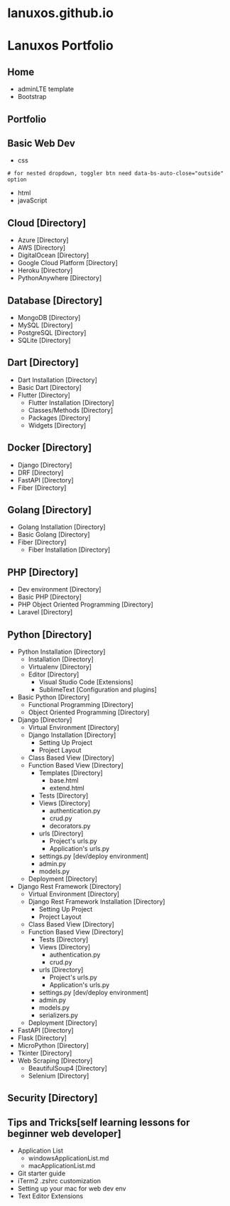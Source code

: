 # lanuxos.github.io
# Lanuxos Portfolio

## Home
- adminLTE template
- Bootstrap
## Portfolio
## Basic Web Dev
- css
```
# for nested dropdown, toggler btn need data-bs-auto-close="outside" option
```
- html
- javaScript
## Cloud [Directory]
- Azure [Directory]
- AWS [Directory]
- DigitalOcean [Directory]
- Google Cloud Platform [Directory]
- Heroku [Directory]
- PythonAnywhere [Directory]
## Database [Directory]
- MongoDB [Directory]
- MySQL [Directory]
- PostgreSQL [Directory]
- SQLite [Directory]
## Dart [Directory]
- Dart Installation [Directory]
- Basic Dart [Directory]
- Flutter [Directory]
    - Flutter Installation [Directory]
    - Classes/Methods [Directory]
    - Packages [Directory]
    - Widgets [Directory]
## Docker [Directory]
- Django [Directory]
- DRF [Directory]
- FastAPI [Directory]
- Fiber [Directory]
## Golang [Directory]
- Golang Installation [Directory]
- Basic Golang [Directory]
- Fiber [Directory]
    - Fiber Installation [Directory]
## PHP [Directory]
- Dev environment [Directory]
- Basic PHP [Directory]
- PHP Object Oriented Programming [Directory]
- Laravel [Directory]
## Python [Directory]
- Python Installation [Directory]
    - Installation [Directory]
    - Virtualenv [Directory]
    - Editor [Directory]
        - Visual Studio Code [Extensions]
        - SublimeText [Configuration and plugins]
- Basic Python [Directory]
    - Functional Programming [Directory]
    - Object Oriented Programming [Directory]
- Django [Directory]
    - Virtual Environment [Directory]
    - Django Installation [Directory]
        - Setting Up Project
        - Project Layout
    - Class Based View [Directory]
    - Function Based View [Directory]
        - Templates [Directory]
            - base.html
            - extend.html
        - Tests [Directory]
        - Views [Directory]
            - authentication.py
            - crud.py
            - decorators.py
        - urls [Directory]
            - Project's urls.py
            - Application's urls.py
        - settings.py [dev/deploy environment]
        - admin.py
        - models.py
    - Deployment [Directory]
- Django Rest Framework [Directory]
    - Virtual Environment [Directory]
    - Django Rest Framework Installation [Directory]
        - Setting Up Project
        - Project Layout
    - Class Based View [Directory]
    - Function Based View [Directory]
        - Tests [Directory]
        - Views [Directory]
            - authentication.py
            - crud.py
        - urls [Directory]
            - Project's urls.py
            - Application's urls.py
        - settings.py [dev/deploy environment]
        - admin.py
        - models.py
        - serializers.py
    - Deployment [Directory]
- FastAPI [Directory]
- Flask [Directory]
- MicroPython [Directory]
- Tkinter [Directory]
- Web Scraping [Directory]
    - BeautifulSoup4 [Directory]
    - Selenium [Directory]
## Security [Directory]
## Tips and Tricks[self learning lessons for beginner web developer]
- Application List
    - windowsApplicationList.md
    - macApplicationList.md
- Git starter guide
- iTerm2 .zshrc customization
- Setting up your mac for web dev env
- Text Editor Extensions